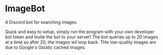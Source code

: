 # ImageBot
A Discord bot for searching images.

Quick and easy to setup, simply run the program with your own developer bot token and invite the bot to your server!
The bot queries up to 20 images at a time so after 20, the images wil loop back. THe low-quality images are due to Google's Gstatic cached images.
